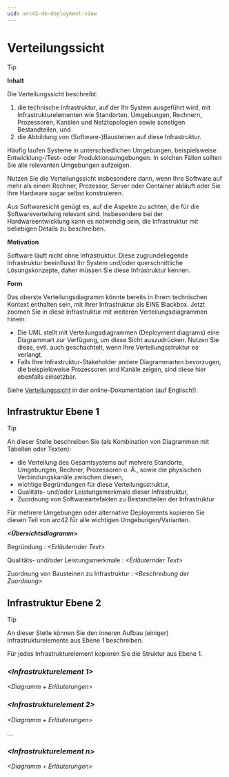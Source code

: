 ```yaml
---
uid: arc42-de-deployment-view
---
```


# Verteilungssicht

> [!TIP]
> **Inhalt**
> 
> Die Verteilungssicht beschreibt:
> 
> 1.  die technische Infrastruktur, auf der Ihr System ausgeführt wird,
>     mit Infrastrukturelementen wie Standorten, Umgebungen, Rechnern,
>     Prozessoren, Kanälen und Netztopologien sowie sonstigen
>     Bestandteilen, und
> 2.  die Abbildung von (Software-)Bausteinen auf diese Infrastruktur.
> 
> Häufig laufen Systeme in unterschiedlichen Umgebungen, beispielsweise
> Entwicklung-/Test- oder Produktionsumgebungen. In solchen Fällen sollten
> Sie alle relevanten Umgebungen aufzeigen.
> 
> Nutzen Sie die Verteilungssicht insbesondere dann, wenn Ihre Software
> auf mehr als einem Rechner, Prozessor, Server oder Container abläuft
> oder Sie Ihre Hardware sogar selbst konstruieren.
> 
> Aus Softwaresicht genügt es, auf die Aspekte zu achten, die für die
> Softwareverteilung relevant sind. Insbesondere bei der
> Hardwareentwicklung kann es notwendig sein, die Infrastruktur mit
> beliebigen Details zu beschreiben.
> 
> **Motivation**
> 
> Software läuft nicht ohne Infrastruktur. Diese zugrundeliegende
> Infrastruktur beeinflusst Ihr System und/oder querschnittliche
> Lösungskonzepte, daher müssen Sie diese Infrastruktur kennen.
> 
> **Form**
> 
> Das oberste Verteilungsdiagramm könnte bereits in Ihrem technischen
> Kontext enthalten sein, mit Ihrer Infrastruktur als EINE Blackbox. Jetzt
> zoomen Sie in diese Infrastruktur mit weiteren Verteilungsdiagrammen
> hinein:
> 
> * Die UML stellt mit Verteilungsdiagrammen (Deployment diagrams) eine
>   Diagrammart zur Verfügung, um diese Sicht auszudrücken. Nutzen Sie
>   diese, evtl. auch geschachtelt, wenn Ihre Verteilungsstruktur es
>   verlangt.
> * Falls Ihre Infrastruktur-Stakeholder andere Diagrammarten
>   bevorzugen, die beispielsweise Prozessoren und Kanäle zeigen, sind
>   diese hier ebenfalls einsetzbar.
> 
> Siehe [Verteilungssicht](https://docs.arc42.org/section-7/) in der
> online-Dokumentation (auf Englisch!).

## Infrastruktur Ebene 1

> [!TIP]
> An dieser Stelle beschreiben Sie (als Kombination von Diagrammen mit
> Tabellen oder Texten):
> 
> * die Verteilung des Gesamtsystems auf mehrere Standorte, Umgebungen,
>   Rechner, Prozessoren o. Ä., sowie die physischen Verbindungskanäle
>   zwischen diesen,
> * wichtige Begründungen für diese Verteilungsstruktur,
> * Qualitäts- und/oder Leistungsmerkmale dieser Infrastruktur,
> * Zuordnung von Softwareartefakten zu Bestandteilen der Infrastruktur
> 
> Für mehrere Umgebungen oder alternative Deployments kopieren Sie diesen
> Teil von arc42 für alle wichtigen Umgebungen/Varianten.

***\<Übersichtsdiagramm>***

Begründung
:   *\<Erläuternder Text>*

Qualitäts- und/oder Leistungsmerkmale
:   *\<Erläuternder Text>*

Zuordnung von Bausteinen zu Infrastruktur
:   *\<Beschreibung der Zuordnung>*

## Infrastruktur Ebene 2

> [!TIP]
> An dieser Stelle können Sie den inneren Aufbau (einiger)
> Infrastrukturelemente aus Ebene 1 beschreiben.
> 
> Für jedes Infrastrukturelement kopieren Sie die Struktur aus Ebene 1.

### *\<Infrastrukturelement 1>*

*\<Diagramm + Erläuterungen>*

### *\<Infrastrukturelement 2>*

*\<Diagramm + Erläuterungen>*

...

### *\<Infrastrukturelement n>*

*\<Diagramm + Erläuterungen>*
